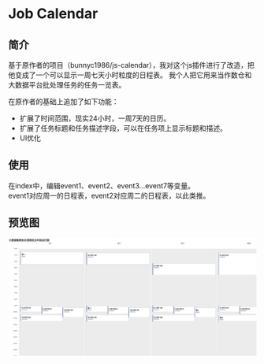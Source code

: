 # Job Calendar

## 简介
基于原作者的项目（bunnyc1986/js-calendar），我对这个js插件进行了改造，把他变成了一个可以显示一周七天小时粒度的日程表。
我个人把它用来当作数仓和大数据平台批处理任务的任务一览表。

在原作者的基础上追加了如下功能：
* 扩展了时间范围，现实24小时，一周7天的日历。
* 扩展了任务标题和任务描述字段，可以在任务项上显示标题和描述。
* UI优化

## 使用
在index中，编辑event1、event2、event3...event7等变量。  
event1对应周一的日程表，event2对应周二的日程表，以此类推。

## 预览图
![Preview](screenshot.jpg)

